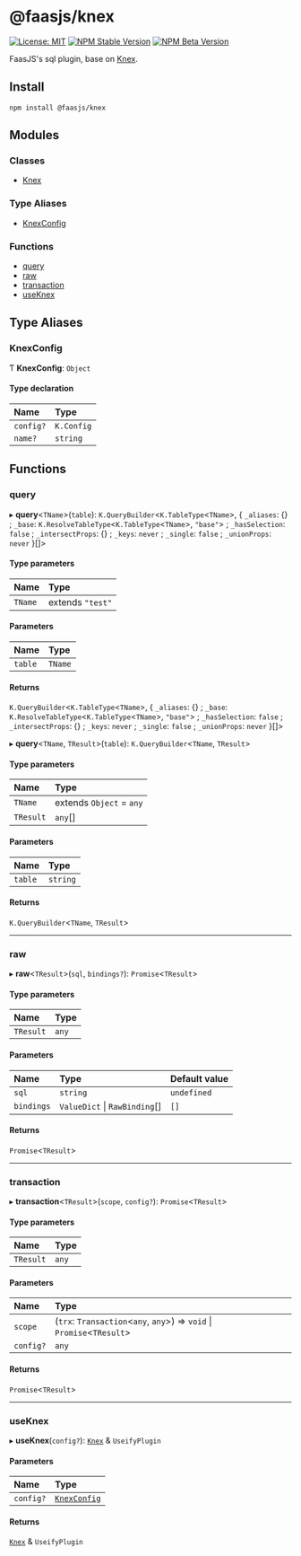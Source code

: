 # @faasjs/knex

[![License: MIT](https://img.shields.io/npm/l/@faasjs/knex.svg)](https://github.com/faasjs/faasjs/blob/main/packages/faasjs/knex/LICENSE)
[![NPM Stable Version](https://img.shields.io/npm/v/@faasjs/knex/stable.svg)](https://www.npmjs.com/package/@faasjs/knex)
[![NPM Beta Version](https://img.shields.io/npm/v/@faasjs/knex/beta.svg)](https://www.npmjs.com/package/@faasjs/knex)

FaasJS's sql plugin, base on [Knex](https://knexjs.org/).

## Install

    npm install @faasjs/knex
## Modules

### Classes

- [Knex](classes/Knex.md)

### Type Aliases

- [KnexConfig](#knexconfig)

### Functions

- [query](#query)
- [raw](#raw)
- [transaction](#transaction)
- [useKnex](#useknex)

## Type Aliases

### KnexConfig

Ƭ **KnexConfig**: `Object`

#### Type declaration

| Name | Type |
| :------ | :------ |
| `config?` | `K.Config` |
| `name?` | `string` |

## Functions

### query

▸ **query**<`TName`\>(`table`): `K.QueryBuilder`<`K.TableType`<`TName`\>, { `_aliases`: {} ; `_base`: `K.ResolveTableType`<`K.TableType`<`TName`\>, ``"base"``\> ; `_hasSelection`: ``false`` ; `_intersectProps`: {} ; `_keys`: `never` ; `_single`: ``false`` ; `_unionProps`: `never`  }[]\>

#### Type parameters

| Name | Type |
| :------ | :------ |
| `TName` | extends ``"test"`` |

#### Parameters

| Name | Type |
| :------ | :------ |
| `table` | `TName` |

#### Returns

`K.QueryBuilder`<`K.TableType`<`TName`\>, { `_aliases`: {} ; `_base`: `K.ResolveTableType`<`K.TableType`<`TName`\>, ``"base"``\> ; `_hasSelection`: ``false`` ; `_intersectProps`: {} ; `_keys`: `never` ; `_single`: ``false`` ; `_unionProps`: `never`  }[]\>

▸ **query**<`TName`, `TResult`\>(`table`): `K.QueryBuilder`<`TName`, `TResult`\>

#### Type parameters

| Name | Type |
| :------ | :------ |
| `TName` | extends `Object` = `any` |
| `TResult` | `any`[] |

#### Parameters

| Name | Type |
| :------ | :------ |
| `table` | `string` |

#### Returns

`K.QueryBuilder`<`TName`, `TResult`\>

___

### raw

▸ **raw**<`TResult`\>(`sql`, `bindings?`): `Promise`<`TResult`\>

#### Type parameters

| Name | Type |
| :------ | :------ |
| `TResult` | `any` |

#### Parameters

| Name | Type | Default value |
| :------ | :------ | :------ |
| `sql` | `string` | `undefined` |
| `bindings` | `ValueDict` \| `RawBinding`[] | `[]` |

#### Returns

`Promise`<`TResult`\>

___

### transaction

▸ **transaction**<`TResult`\>(`scope`, `config?`): `Promise`<`TResult`\>

#### Type parameters

| Name | Type |
| :------ | :------ |
| `TResult` | `any` |

#### Parameters

| Name | Type |
| :------ | :------ |
| `scope` | (`trx`: `Transaction`<`any`, `any`\>) => `void` \| `Promise`<`TResult`\> |
| `config?` | `any` |

#### Returns

`Promise`<`TResult`\>

___

### useKnex

▸ **useKnex**(`config?`): [`Knex`](classes/Knex.md) & `UseifyPlugin`

#### Parameters

| Name | Type |
| :------ | :------ |
| `config?` | [`KnexConfig`](#knexconfig) |

#### Returns

[`Knex`](classes/Knex.md) & `UseifyPlugin`
